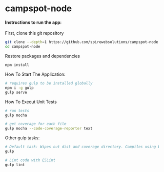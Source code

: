 # campspot-node

#### Instructions to run the app:

First, clone this git repository
```sh
git clone --depth=1 https://github.com/spirewebsolutions/campspot-node.git campspot-node
cd campspot-node
```

Restore packages and dependencies
```sh
npm install
```

How To Start The Application:
```sh
# requires gulp to be installed globally
npm i -g gulp
gulp serve
```

How To Execut Unit Tests
```sh
# run tests
gulp mocha

# get coverage for each file
gulp mocha --code-coverage-reporter text
```

Other gulp tasks:
```sh
# Default task: Wipes out dist and coverage directory. Compiles using babel.
gulp

# Lint code with ESLint
gulp lint
```

